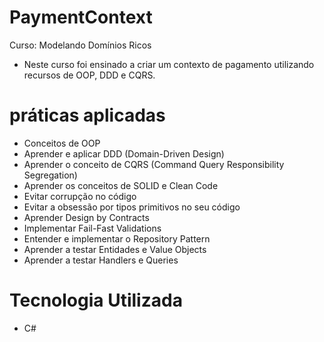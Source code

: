 # PaymentContext
Curso: Modelando Domínios Ricos
- Neste curso foi ensinado a criar um contexto de pagamento utilizando recursos de OOP, DDD e CQRS.

# práticas aplicadas
- Conceitos de OOP
- Aprender e aplicar DDD (Domain-Driven Design)
- Aprender o conceito de CQRS (Command Query Responsibility Segregation)
- Aprender os conceitos de SOLID e Clean Code
- Evitar corrupção no código
- Evitar a obsessão por tipos primitivos no seu código
- Aprender Design by Contracts
- Implementar Fail-Fast Validations
- Entender e implementar o Repository Pattern
- Aprender a testar Entidades e Value Objects
- Aprender a testar Handlers e Queries

# Tecnologia Utilizada
- C#